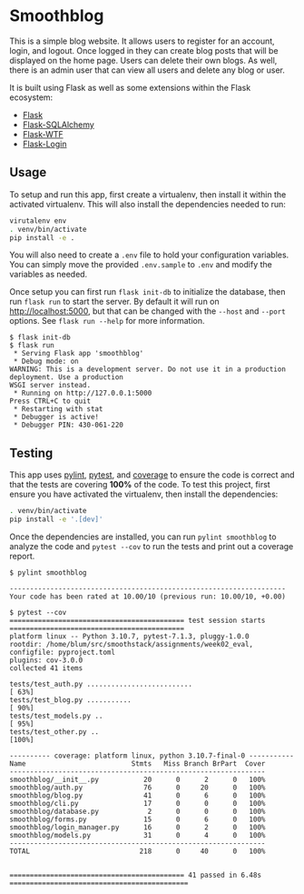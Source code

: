 # Smoothblog

This is a simple blog website. It allows users to register for an account, login, and logout. Once logged
in they can create blog posts that will be displayed on the home page. Users can delete their own blogs.
As well, there is an admin user that can view all users and delete any blog or user.

It is built using Flask as well as some extensions within the Flask ecosystem:

- [Flask](https://flask.palletsprojects.com/en/2.2.x/)
- [Flask-SQLAlchemy](https://flask-sqlalchemy.palletsprojects.com/en/2.x/)
- [Flask-WTF](https://flask-wtf.readthedocs.io/en/1.0.x/)
- [Flask-Login](https://flask-login.readthedocs.io/en/latest/)

## Usage

To setup and run this app, first create a virtualenv, then install it within the activated virtualenv. This
will also install the dependencies needed to run:

```sh
virutalenv env
. venv/bin/activate
pip install -e .
```

You will also need to create a `.env` file to hold your configuration variables. You can simply move the
provided `.env.sample` to `.env` and modify the variables as needed.

Once setup you can first run `flask init-db` to initialize the database, then run `flask run` to start the
server. By default it will run on [http://localhost:5000](http://localhost:5000), but that can be changed
with the `--host` and `--port` options. See `flask run --help` for more information.

```shell_session
$ flask init-db
$ flask run
 * Serving Flask app 'smoothblog'
 * Debug mode: on
WARNING: This is a development server. Do not use it in a production deployment. Use a production
WSGI server instead.
 * Running on http://127.0.0.1:5000
Press CTRL+C to quit
 * Restarting with stat
 * Debugger is active!
 * Debugger PIN: 430-061-220
```

## Testing

This app uses [pylint](https://pylint.pycqa.org/en/latest/), [pytest](https://docs.pytest.org/en/7.1.x/),
and [coverage](https://coverage.readthedocs.io/en/6.4.4/) to ensure the code is correct and that the tests
are covering **100%** of the code. To test this project, first ensure you have activated the virtualenv,
then install the dependencies:

```sh
. venv/bin/activate
pip install -e '.[dev]'
```

Once the dependencies are installed, you can run `pylint smoothblog` to analyze the code and `pytest --cov`
to run the tests and print out a coverage report.

```shell_session
$ pylint smoothblog

--------------------------------------------------------------------
Your code has been rated at 10.00/10 (previous run: 10.00/10, +0.00)

$ pytest --cov
=========================================== test session starts ===========================================
platform linux -- Python 3.10.7, pytest-7.1.3, pluggy-1.0.0
rootdir: /home/blum/src/smoothstack/assignments/week02_eval, configfile: pyproject.toml
plugins: cov-3.0.0
collected 41 items

tests/test_auth.py ..........................                                                       [ 63%]
tests/test_blog.py ...........                                                                      [ 90%]
tests/test_models.py ..                                                                             [ 95%]
tests/test_other.py ..                                                                              [100%]

---------- coverage: platform linux, python 3.10.7-final-0 -----------
Name                          Stmts   Miss Branch BrPart  Cover
---------------------------------------------------------------
smoothblog/__init__.py           20      0      2      0   100%
smoothblog/auth.py               76      0     20      0   100%
smoothblog/blog.py               41      0      6      0   100%
smoothblog/cli.py                17      0      0      0   100%
smoothblog/database.py            2      0      0      0   100%
smoothblog/forms.py              15      0      6      0   100%
smoothblog/login_manager.py      16      0      2      0   100%
smoothblog/models.py             31      0      4      0   100%
---------------------------------------------------------------
TOTAL                           218      0     40      0   100%


=========================================== 41 passed in 6.48s ============================================
```
